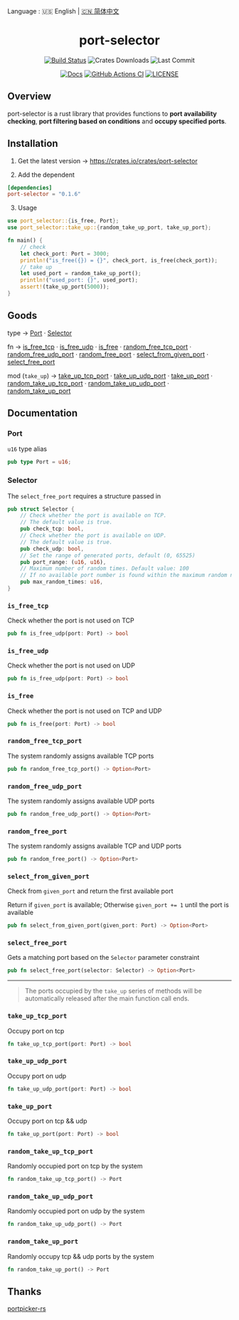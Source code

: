 Language : 🇺🇸 English | [🇨🇳 简体中文](./README.zh-CN.md)

<h1 align="center">port-selector</h1>
<div align="center">

[![Build Status](https://img.shields.io/crates/v/port-selector?style=for-the-badge)](https://crates.io/crates/port-selector)
![Crates Downloads](https://img.shields.io/crates/d/port-selector?style=for-the-badge)
![Last Commit](https://img.shields.io/github/last-commit/ZingerLittleBee/port-selector-rs?style=for-the-badge)

</div>
<div align="center">

[![Docs](https://img.shields.io/docsrs/port-selector?style=for-the-badge)](https://docs.rs/port-selector/0.1.6/port_selector/)
[![GitHub Actions CI](https://img.shields.io/github/actions/workflow/status/ZingerLittleBee/port-selector-rs/test.yml?style=for-the-badge)](https://github.com/ZingerLittleBee/port-selector-rs/actions)
[![LICENSE](https://img.shields.io/crates/l/port-selector?style=for-the-badge)](./LICENSE)

</div>

## Overview

port-selector is a rust library that provides functions to **port availability checking**, **port filtering based on conditions** and **occupy specified ports**.

## Installation

1. Get the latest version -> https://crates.io/crates/port-selector

2. Add the dependent

```toml
[dependencies]
port-selector = "0.1.6"
```

3. Usage

```rust
use port_selector::{is_free, Port};
use port_selector::take_up::{random_take_up_port, take_up_port};

fn main() {
    // check
    let check_port: Port = 3000;
    println!("is_free({}) = {}", check_port, is_free(check_port));
    // take up
    let used_port = random_take_up_port();
    println!("used_port: {}", used_port);
    assert!(take_up_port(5000));
}
```

## Goods

type -> [Port](#port) · [Selector](#selector)

fn -> [is_free_tcp](#is_free_tcp) · [is_free_udp](#is_free_udp) · [is_free](#is_free) · [random_free_tcp_port](#random_free_tcp_port) · [random_free_udp_port](#random_free_udp_port) · [random_free_port](#random_free_port) · [select_from_given_port](#select_from_given_port) · [select_free_port](#select_free_port)

mod (`take_up`) -> [take_up_tcp_port](#take_up_tcp_port) · [take_up_udp_port](#take_up_udp_port) · [take_up_port](#take_up_port) · [random_take_up_tcp_port](#random_take_up_tcp_port) · [random_take_up_udp_port](#random_take_up_udp_port) · [random_take_up_port](#random_take_up_port)

## Documentation

### Port

`u16` type alias

```rust
pub type Port = u16;
```

### Selector

The `select_free_port` requires a structure passed in

```rust
pub struct Selector {
    // Check whether the port is available on TCP.
    // The default value is true.
    pub check_tcp: bool,
    // Check whether the port is available on UDP.
    // The default value is true.
    pub check_udp: bool,
    // Set the range of generated ports, default (0, 65525)
    pub port_range: (u16, u16),
    // Maximum number of random times. Default value: 100
    // If no available port number is found within the maximum random number of loops, None is returned
    pub max_random_times: u16,
}
```

### `is_free_tcp`

Check whether the port is not used on TCP

```rust
pub fn is_free_udp(port: Port) -> bool
```

### `is_free_udp`

Check whether the port is not used on UDP

```rust
pub fn is_free_udp(port: Port) -> bool
```

### `is_free`

Check whether the port is not used on TCP and UDP

```rust
pub fn is_free(port: Port) -> bool
```

### `random_free_tcp_port`

The system randomly assigns available TCP ports

```rust
pub fn random_free_tcp_port() -> Option<Port>
```

### `random_free_udp_port`

The system randomly assigns available UDP ports

```rust
pub fn random_free_udp_port() -> Option<Port>
```

### `random_free_port`

The system randomly assigns available TCP and UDP ports

```rust
pub fn random_free_port() -> Option<Port>
```

### `select_from_given_port`

Check from `given_port` and return the first available port

Return if `given_port` is available; Otherwise `given_port += 1` until the port is available

```rust
pub fn select_from_given_port(given_port: Port) -> Option<Port>
```

### `select_free_port`

Gets a matching port based on the `Selector` parameter constraint

```rust
pub fn select_free_port(selector: Selector) -> Option<Port>
```

---

> The ports occupied by the `take_up` series of methods will be automatically released after the main function call ends.

### `take_up_tcp_port`

Occupy port on tcp

```rust
fn take_up_tcp_port(port: Port) -> bool
```

### `take_up_udp_port`

Occupy port on udp

```rust
fn take_up_udp_port(port: Port) -> bool
```

### `take_up_port`

Occupy port on tcp && udp

```rust
fn take_up_port(port: Port) -> bool
```

### `random_take_up_tcp_port`

Randomly occupied port on tcp by the system

```rust
fn random_take_up_tcp_port() -> Port
```

### `random_take_up_udp_port`

Randomly occupied port on udp by the system

```rust
fn random_take_up_udp_port() -> Port
```

### `random_take_up_port`

Randomly occupy tcp && udp ports by the system

```rust
fn random_take_up_port() -> Port
```

## Thanks

[portpicker-rs](https://github.com/Dentosal/portpicker-rs)
